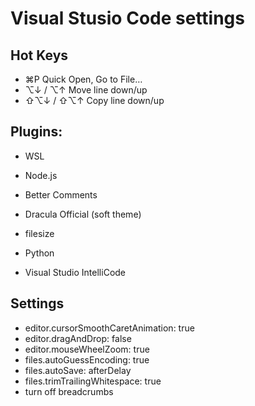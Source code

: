 # Visual Stusio Code settings

## Hot Keys
* ⌘P Quick Open, Go to File…
* ⌥↓ / ⌥↑ Move line down/up
* ⇧⌥↓ / ⇧⌥↑ Copy line down/up

## Plugins:
* WSL
* Node.js

* Better Comments
* Dracula Official (soft theme)
* filesize
* Python
* Visual Studio IntelliCode

## Settings
* editor.cursorSmoothCaretAnimation: true
* editor.dragAndDrop: false
* editor.mouseWheelZoom: true
* files.autoGuessEncoding: true
* files.autoSave: afterDelay
* files.trimTrailingWhitespace: true
* turn off breadcrumbs
